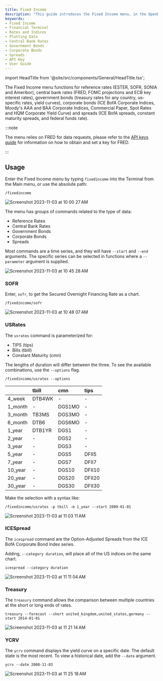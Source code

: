 ```yaml
---
title: Fixed Income
description: "This guide introduces the Fixed Income menu, in the OpenBB Terminal, and provides examples for use. Features in this menu cover reference rates and government bonds, as well as corporate bond indices."
keywords:
- Fixed Income
- Financial Terminal
- Rates and Indices
- Plotting Data
- Central Bank Rates
- Government Bonds
- Corporate Bonds
- Spreads
- API Key
- User Guide
---
```


import HeadTitle from '@site/src/components/General/HeadTitle.tsx';

<HeadTitle title="Fixed Income - Menus | OpenBB Terminal Docs" />

The Fixed Income menu functions for reference rates (ESTER, SOFR, SONIA and Ameribor), central bank rates (FRED, FOMC projections and ECB key interest rates), government bonds (treasury rates for any country, us-specific rates, yield curves), corporate bonds (ICE BofA Corporate Indices, Moody's AAA and BAA Corporate Indices, Commercial Paper, Spot Rates and HQM Corporate Yield Curve) and spreads (ICE BofA spreads, constant maturity spreads, and federal funds rate).

:::note

The menu relies on FRED for data requests, please refer to the [API keys guide](/terminal/usage/data/api-keys.md) for information on how to obtain and set a key for FRED.

:::

## Usage

Enter the Fixed Income menu by typing `fixedincome` into the Terminal from the Main menu, or use the absolute path:

```console
/fixedincome
```

![Screenshot 2023-11-03 at 10 00 27 AM](https://github.com/OpenBB-finance/OpenBBTerminal/assets/85772166/f1f00a5e-e55b-48b5-9298-01886ecc3c3f)

The menu has groups of commands related to the type of data:

- Reference Rates
- Central Bank Rates
- Government Bonds
- Corporate Bonds
- Spreads

Most commands are a time series, and they will have `--start` and `--end` arguments.  The specific series can be selected in functions where a `--parameter` argument is supplied.

![Screenshot 2023-11-03 at 10 45 28 AM](https://github.com/OpenBB-finance/OpenBBTerminal/assets/85772166/69a146fd-4849-499b-8c59-5f55b31ddae0)

### SOFR

Enter, `sofr`, to get the Secured Overnight Financing Rate as a chart.

```console
/fixedincome/sofr
```

![Screenshot 2023-11-03 at 10 48 07 AM](https://github.com/OpenBB-finance/OpenBBTerminal/assets/85772166/5c769dd2-226e-44d5-bebf-baca2cb1b5bf)

### USRates

The `usrates` command is parameterized for:

- TIPS (tips)
- Bills (tbill)
- Constant Maturity (cmn)

The lengths of duration will differ between the three.  To see the available combinations, use the `--options` flag.

```console
/fixedincome/usrates --options
```

|         | tbill   | cmn    | tips   |
|:--------|:--------|:-------|:-------|
| 4_week  | DTB4WK  | -      | -      |
| 1_month | -       | DGS1MO | -      |
| 3_month | TB3MS   | DGS3MO | -      |
| 6_month | DTB6    | DGS6MO | -      |
| 1_year  | DTB1YR  | DGS1   | -      |
| 2_year  | -       | DGS2   | -      |
| 3_year  | -       | DGS3   | -      |
| 5_year  | -       | DGS5   | DFII5  |
| 7_year  | -       | DGS7   | DFII7  |
| 10_year | -       | DGS10  | DFII10 |
| 20_year | -       | DGS20  | DFII20 |
| 30_year | -       | DGS30  | DFII30 |

Make the selection with a syntax like:

```
/fixedincome/usrates -p tbill -m 1_year --start 2009-01-01
```

![Screenshot 2023-11-03 at 11 03 11 AM](https://github.com/OpenBB-finance/OpenBBTerminal/assets/85772166/b84d4713-c7da-4fe2-a8a6-3ae15834d8fc)

### ICESpread

The `icespread` command are the Option-Adjusted Spreads from the ICE BofA Corporate Bond Index series.

Adding, `--category duration`, will place all of the US indices on the same chart.

```console
icespread --category duration
```

![Screenshot 2023-11-03 at 11 11 04 AM](https://github.com/OpenBB-finance/OpenBBTerminal/assets/85772166/18c77008-4bf1-44e7-a3e6-0fbb37a5e3bd)


### Treasury

The `treasury` command allows the comparison between multiple countries at the short or long ends of rates.

```console
treasury --forecast --short united_kingdom,united_states,germany --start 2014-01-01
```

![Screenshot 2023-11-03 at 11 21 14 AM](https://github.com/OpenBB-finance/OpenBBTerminal/assets/85772166/9122ae5b-4a58-4aaa-87c1-adedb5ddf4c0)

### YCRV

The `ycrv` command displays the yield curve on a specific date.  The default state is the most recent.  To view a historical date, add the `--date` argument.

```console
ycrv --date 2008-11-03
```

![Screenshot 2023-11-03 at 11 25 18 AM](https://github.com/OpenBB-finance/OpenBBTerminal/assets/85772166/14f9ff75-d2ed-4e29-af94-2598c7fae95e)
